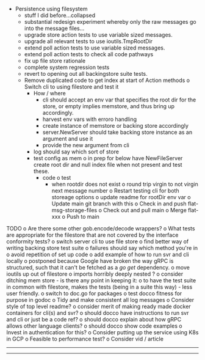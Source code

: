 *  Persistence using filesystem
    *  stuff I did before...collapsed
    *  substantial redesign experiment whereby only the raw messages go
       into the message files...
    *  upgrade store action tests to use variable sized messages.
    *  upgrade all relevant tests to use ioutils.TmpRootDir
    *  extend poll action tests to use variable sized messages.
    *  extend poll action tests to check all code pathways 
    *  fix up file store rationale
    *  complete system regression tests
    *  revert to opening out all backingstore suite tests.
    *  Remove duplicated code to get index at start of Action methods
    o  Switch cli to using filestore and test it
        *  How / where
            *  cli should accept an env var that specifies the root dir
               for the store, or empty implies memstore, and thus bring
               up accordingly.
            *  harvest env vars with erroro handling
            *  create instance of memstore or backing store accordingly
            *  server.NewServer should take backing store instance as an
               argument and use it
            *  provide the new argument from cli
        *  log should say which sort of store
        *  test config as mem
        o  in prep for below have NewFileServer create root dir and null index file
           when not present and test these.
            *  code
            o  test
                *  when rootdir does not exist
                o  round trip virgin to not virgin next message number
        o  Restart testing cli for both storeage options
        o  update readme for rootDir env var
o  Update main git branch with this
    o  Check in and push flat-msg-storage-files
    o  Check out and pull main
    o  Merge flat-xxx
    o  Push to main





TODO
o  Are there some other gob.encode/decode wrappers?
o  What tests are appropriate for the filestore that are not covered by
       the interface conformity tests?
o  switch server cli to use file store
o  find better way of writing backing store test suite
    o  failures should say which method you're in
    o  avoid repetition of set up code
o  add example of how to run svr and cli locally
    o  postponed because Google have broken the way gRPC is structured, such
       that it can't be fetched as a *go get* dependency.
o  move ioutils up out of filestore
o  imports horribly deeply nested ?
o  consider ditching mem store - is there any point in keeping it:
    o  to have the test suite in common with filestore, makes the tests
       (being in a suite this way) - less user friendly.
o  switch to doc.go for packages
o  test docco fitness for purpose in godoc
o  Tidy and make consistent all log messages
o  Consider style of top level readme?
    o  consider merit of making ready made docker containers for cli(s) and svr?
    o  should docco have instructions to run svr and cli or just be a code ref?
    o  should docco explain about how gRPC allows other language clients?
    o  should docco show code examples
o  Invest in authentication for this?
o  Consider putting up the service using K8s in GCP
o  Feasible to performance test?
o  Consider vid / article

----------------------------------------------------------------
----------------------------------------------------------------
